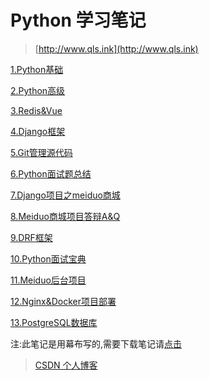 # Python 学习笔记

>[http://www.qls.ink](http://www.qls.ink)

[1.Python基础](https://mubu.com/doc/dCWWAB7gKw)

[2.Python高级](https://mubu.com/doc/8b4gsE4Yww)

[3.Redis&Vue](https://mubu.com/doc/uVE56wxE60)

[4.Django框架](https://mubu.com/doc/u8eHSImqw0)

[5.Git管理源代码](https://mubu.com/doc/x20ZGtdLy0)

[6.Python面试题总结](https://mubu.com/doc/90NLgnZImw)

[7.Django项目之meiduo商城](https://mubu.com/doc/zGOPz1M5m0)

[8.Meiduo商城项目答辩A&Q](https://mubu.com/doc/eKmtXc54Gw)

[9.DRF框架](https://mubu.com/doc/muEMOSTNk0)

[10.Python面试宝典](./Python面试宝典.pdf)

[11.Meiduo后台项目](https://mubu.com/doc/BuBnArSdO0)

[12.Nginx&Docker项目部署](https://mubu.com/doc/dGhvixKCSw)

[13.PostgreSQL数据库](https://mubu.com/doc/zmReeBLNe0)


注:此笔记是用幕布写的,需要下载笔记请[点击](https://mubu.com/inv/2931609)

>[CSDN 个人博客](https://me.csdn.net/weixin_44781813)
